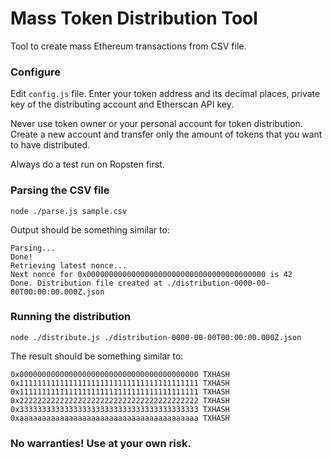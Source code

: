 # Mass Token Distribution Tool

Tool to create mass Ethereum transactions from CSV file. 

### Configure

Edit `config.js` file. Enter your token address and its decimal places, private key of the distributing account and Etherscan API key.

Never use token owner or your personal account for token distribution. Create a new account and transfer only the amount of tokens that you want to have distributed. 

Always do a test run on Ropsten first.

### Parsing the CSV file

```
node ./parse.js sample.csv
```

Output should be something similar to:

```
Parsing...
Done!
Retrieving latest nonce...
Next nonce for 0x0000000000000000000000000000000000000000 is 42
Done. Distribution file created at ./distribution-0000-00-00T00:00:00.000Z.json
```

### Running the distribution

```
node ./distribute.js ./distribution-0000-00-00T00:00:00.000Z.json
```

The result should be something similar to:

```
0x0000000000000000000000000000000000000000 TXHASH 
0x1111111111111111111111111111111111111111 TXHASH 
0x1111111111111111111111111111111111111111 TXHASH 
0x2222222222222222222222222222222222222222 TXHASH 
0x3333333333333333333333333333333333333333 TXHASH 
0xaaaaaaaaaaaaaaaaaaaaaaaaaaaaaaaaaaaaaaaa TXHASH 
```

### No warranties! Use at your own risk.